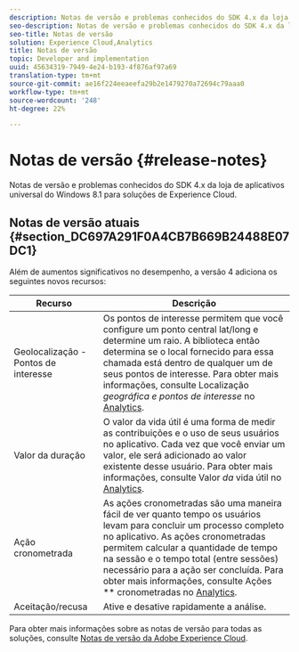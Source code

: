 ```yaml
---
description: Notas de versão e problemas conhecidos do SDK 4.x da loja de aplicativos universal do Windows 8.1 para soluções de Experience Cloud.
seo-description: Notas de versão e problemas conhecidos do SDK 4.x da loja de aplicativos universal do Windows 8.1 para soluções de Experience Cloud.
seo-title: Notas de versão
solution: Experience Cloud,Analytics
title: Notas de versão
topic: Developer and implementation
uuid: 45634319-7949-4e24-b193-4f876af97a69
translation-type: tm+mt
source-git-commit: ae16f224eeaeefa29b2e1479270a72694c79aaa0
workflow-type: tm+mt
source-wordcount: '248'
ht-degree: 22%

---
```



# Notas de versão {#release-notes}

Notas de versão e problemas conhecidos do SDK 4.x da loja de aplicativos universal do Windows 8.1 para soluções de Experience Cloud.

## Notas de versão atuais {#section_DC697A291F0A4CB7B669B24488E07DC1}

Além de aumentos significativos no desempenho, a versão 4 adiciona os seguintes novos recursos:

| Recurso | Descrição |
|--- |--- |
| Geolocalização - Pontos de interesse | Os pontos de interesse permitem que você configure um ponto central lat/long e determine um raio. A biblioteca então determina se o local fornecido para essa chamada está dentro de qualquer um de seus pontos de interesse. Para obter mais informações, consulte Localização *geográfica e pontos de interesse* no [Analytics](/help/windows-appstore/analytics/analytics.md). |
| Valor da duração | O valor da vida útil é uma forma de medir as contribuições e o uso de seus usuários no aplicativo. Cada vez que você enviar um valor, ele será adicionado ao valor existente desse usuário.  Para obter mais informações, consulte Valor *da* vida útil no [Analytics](/help/windows-appstore/analytics/analytics.md). |
| Ação cronometrada | As ações cronometradas são uma maneira fácil de ver quanto tempo os usuários levam para concluir um processo completo no aplicativo. As ações cronometradas permitem calcular a quantidade de tempo na sessão e o tempo total (entre sessões) necessário para a ação ser concluída. Para obter mais informações, consulte Ações ** cronometradas no [Analytics](/help/windows-appstore/analytics/analytics.md). |
| Aceitação/recusa | Ative e desative rapidamente a análise. |


Para obter mais informações sobre as notas de versão para todas as soluções, consulte [Notas de versão da Adobe Experience Cloud](https://docs.adobe.com/content/help/pt-BR/release-notes/experience-cloud/current.html).
